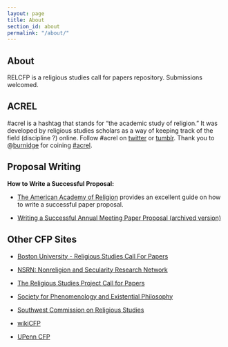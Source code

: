 ```yaml
---
layout: page
title: About
section_id: about
permalink: "/about/"
---
```


## About
RELCFP is a religious studies call for papers repository. Submissions welcomed. 


## ACREL
#acrel is a hashtag that stands for “the academic study of religion.” It was developed by religious studies scholars as a way of keeping track of the field (discipline ?) online. Follow #acrel on [twitter](https://twitter.com/search?q=%23acrel "#acrel on Tumblr") or [tumblr](https://www.tumblr.com/tagged/acrel "#acrel on Tumblr"). Thank you to @[burnidge](https://twitter.com/burnidge) for coining [#acrel](https://twitter.com/search?q=%23acrel&f=live "#acrel").


## Proposal Writing

**How to Write a Successful Proposal:**

* [The American Academy of Religion](http://aarweb.org "American Academy of Religion (AAR)") provides an excellent guide on how to write a successful paper proposal.

* [Writing a Successful Annual Meeting Paper Proposal (archived version)](https://web.archive.org/web/20210918070658/https://www.aarweb.org/AARMBR/Publications-and-News-/Guides-and-Best-Practices-/AAR-Annual-Meeting-/Writing-a-Successful-Annual-Meeting-Paper-Proposal.aspx?WebsiteKey=61d76dfc-e7fe-4820-a0ca-1f792d24c06e "Writing a Successful Annual Meeting Paper Proposal, AAR")


## Other CFP Sites
* [Boston University - Religious Studies Call For Papers](https://href.li/?http://www.bu.edu/drts/resources/announcements/call-for-papers-announcements/ "BU - Religious Studies CFP")

* [NSRN: Nonreligion and Secularity Research Network](https://href.li/?http://nsrn.net/category/calls-for-papers/ "NSRN: CFP")

* [The Religious Studies Project Call for Papers](https://href.li/?http://www.religiousstudiesproject.com/tag/call-for-papers/ "The Religious Studies Project - Call for Papers")

* [Society for Phenomenology and Existential Philosophy](https://href.li/?http://www.spep.org/resources/call-for-papers/ "SPEP - CFP")

* [Southwest Commission on Religious Studies](https://href.li/?https://sites.google.com/site/swcrsaarsblasorassr/ "SWCRS - CFP")

* [wikiCFP](https://href.li/?http://www.wikicfp.com/cfp/ "WikiCFP")

* [UPenn CFP](https://href.li/?http://call-for-papers.sas.upenn.edu/category/religion "UPenn CFP")
